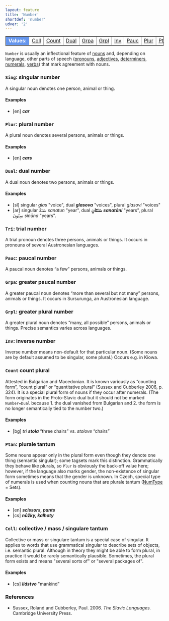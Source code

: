 ```yaml
---
layout: feature
title: 'Number'
shortdef: 'number'
udver: '2'
---
```


<table class="typeindex" border="1">
<tr>
  <td style="background-color:cornflowerblue;color:white"><strong>Values:</strong> </td>
  <td><a href="#Coll">Coll</a></td>
  <td><a href="#Count">Count</a></td>
  <td><a href="#Dual">Dual</a></td>
  <td><a href="#Grpa">Grpa</a></td>
  <td><a href="#Grpl">Grpl</a></td>
  <td><a href="#Inv">Inv</a></td>
  <td><a href="#Pauc">Pauc</a></td>
  <td><a href="#Plur">Plur</a></td>
  <td><a href="#Ptan">Ptan</a></td>
  <td><a href="#Sing">Sing</a></td>
  <td><a href="#Tri">Tri</a></td>
</tr>
</table>

`Number` is usually an inflectional feature of [nouns](u-pos/NOUN) and,
depending on language, other parts of speech ([pronouns](u-pos/PRON),
[adjectives](u-pos/ADJ), [determiners](u-pos/DET), [numerals](u-pos/NUM),
[verbs](u-pos/VERB)) that mark agreement with nouns.

### <a name="Sing">`Sing`</a>: singular number

A singular noun denotes one person, animal or thing.

#### Examples

* [en] _<b>car</b>_

### <a name="Plur">`Plur`</a>: plural number

A plural noun denotes several persons, animals or things.

#### Examples

* [en] _<b>cars</b>_

### <a name="Dual">`Dual`</a>: dual number

A dual noun denotes two persons, animals or things.

#### Examples

* [sl] singular _glas_ "voice", dual _<b>glasova</b>_ "voices", plural
  _glasovi_ "voices"
* [ar] singular سَنَةٌ _sanatun_ "year", dual <b>سَنَتَانِ
  _sanatāni_</b> "years", plural سِنُونَ _sinūna_ "years".

### <a name="Tri">`Tri`</a>: trial number

A trial pronoun denotes three persons, animals or things.
It occurs in pronouns of several Austronesian languages.

### <a name="Pauc">`Pauc`</a>: paucal number

A paucal noun denotes “a few” persons, animals or things.

### <a name="Grpa">`Grpa`</a>: greater paucal number

A greater paucal noun denotes “more than several but not many” persons, animals or things.
It occurs in Sursurunga, an Austronesian language.

### <a name="Grpl">`Grpl`</a>: greater plural number

A greater plural noun denotes “many, all possible” persons, animals or things.
Precise semantics varies across languages.

### <a name="Inv">`Inv`</a>: inverse number

Inverse number means non-default for that particular noun. (Some nouns are by
default assumed to be singular, some plural.) Occurs e.g. in Kiowa.

### <a name="Count">`Count`</a> count plural

Attested in Bulgarian and Macedonian. It is known variously as “counting form”,
“count plural” or “quantitative plural” (Sussex and Cubberley 2006, p. 324).
It is a special plural form of nouns if they occur after numerals.
(The form originates in the Proto-Slavic dual but it should not be marked
`Number=Dual` because 1. the dual vanished from Bulgarian and 2. the form is
no longer semantically tied to the number two.)

#### Examples

* [bg] _tri <b>stola</b>_ “three chairs” vs. _stolove_ “chairs”

### <a name="Ptan">`Ptan`</a>: plurale tantum

Some nouns appear only in the plural form even though they denote one
thing (semantic singular); some tagsets mark this distinction.
Grammatically they behave like plurals, so `Plur` is obviously the
back-off value here; however, if the language also marks gender, the
non-existence of singular form sometimes means that the gender is
unknown. In Czech, special type of numerals is used when counting
nouns that are plurale tantum ([NumType]() = Sets).

#### Examples

* [en] _<b>scissors, pants</b>_
* [cs] _<b>nůžky, kalhoty</b>_

### <a name="Coll">`Coll`</a>: collective / mass / singulare tantum

Collective or mass or singulare tantum is a special case of
singular. It applies to words that use grammatical singular to
describe sets of objects, i.e. semantic plural. Although in theory
they might be able to form plural, in practice it would be rarely
semantically plausible. Sometimes, the plural form exists and means
"several sorts of" or "several packages of".

#### Examples

* [cs] _<b>lidstvo</b>_ "mankind"

### References

* Sussex, Roland and Cubberley, Paul. 2006. _The Slavic Languages._ Cambridge University Press.

